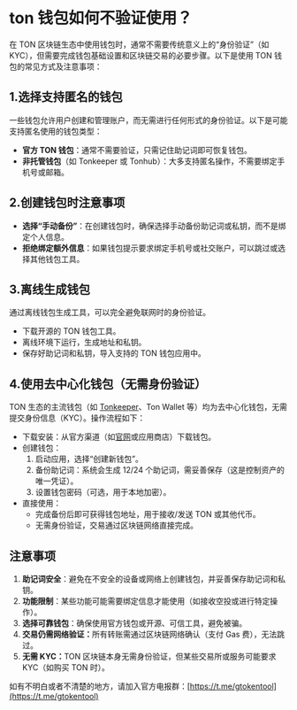 # ton 钱包如何不验证使用？

在 TON 区块链生态中使用钱包时，通常不需要传统意义上的“身份验证”（如 KYC），但需要完成钱包基础设置和区块链交易的必要步骤。以下是使用 TON 钱包的常见方式及注意事项：

## 1.选择支持匿名的钱包

一些钱包允许用户创建和管理账户，而无需进行任何形式的身份验证。以下是可能支持匿名使用的钱包类型：

* **官方 TON 钱包**：通常不需要验证，只需记住助记词即可恢复钱包。
* **非托管钱包**（如 Tonkeeper 或 Tonhub）：大多支持匿名操作，不需要绑定手机号或邮箱。

## 2.创建钱包时注意事项

* **选择“手动备份”**：在创建钱包时，确保选择手动备份助记词或私钥，而不是绑定个人信息。
* **拒绝绑定额外信息**：如果钱包提示要求绑定手机号或社交账户，可以跳过或选择其他钱包工具。

## 3.离线生成钱包

通过离线钱包生成工具，可以完全避免联网时的身份验证。

* 下载开源的 TON 钱包工具。
* 离线环境下运行，生成地址和私钥。
* 保存好助记词和私钥，导入支持的 TON 钱包应用中。

## 4.使用去中心化钱包（无需身份验证）

TON 生态的主流钱包（如 [Tonkeeper](../../ton/tonkeeper-wallet-installation.md)、Ton Wallet 等）均为去中心化钱包，无需提交身份信息（KYC）。操作流程如下：

* 下载安装：从官方渠道（如[官网](https://tonkeeper.com)或应用商店）下载钱包。
* 创建钱包：
  1. 启动应用，选择“创建新钱包”。
  2. 备份助记词：系统会生成 12/24 个助记词，需妥善保存（这是控制资产的唯一凭证）。
  3. 设置钱包密码（可选，用于本地加密）。
* 直接使用：
  * 完成备份后即可获得钱包地址，用于接收/发送 TON 或其他代币。
  * 无需身份验证，交易通过区块链网络直接完成。

## 注意事项

1. **助记词安全**：避免在不安全的设备或网络上创建钱包，并妥善保存助记词和私钥。
2. **功能限制**：某些功能可能需要绑定信息才能使用（如接收空投或进行特定操作）。
3. **选择可靠钱包**：确保使用官方钱包或开源、可信工具，避免被骗。
4. **交易仍需网络验证：**&#x6240;有转账需通过区块链网络确认（支付 Gas 费），无法跳过。
5. **无需 KYC：**&#x54;ON 区块链本身无需身份验证，但某些交易所或服务可能要求 KYC（如购买 TON 时）。

如有不明白或者不清楚的地方，请加入官方电报群：[https://t.me/gtokentool](https://t.me/gtokentool)
